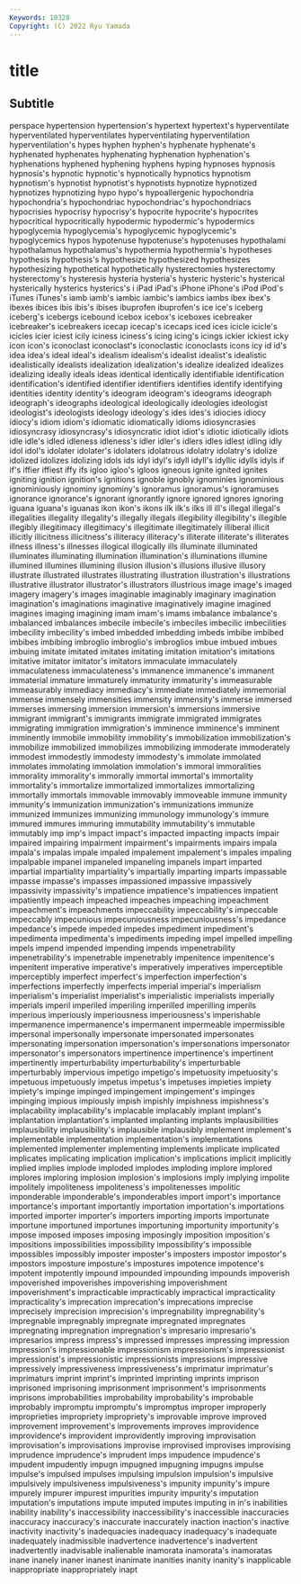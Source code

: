 ```yaml
---
Keywords: 10328
Copyright: (C) 2022 Ryu Yamada
---
```



# title

## Subtitle
perspace hypertension hypertension's hypertext hypertext's hyperventilate
hyperventilated hyperventilates hyperventilating hyperventilation hyperventilation's hypes hyphen hyphen's hyphenate hyphenate's
hyphenated hyphenates hyphenating hyphenation hyphenation's hyphenations hyphened hyphening hyphens hyping
hypnoses hypnosis hypnosis's hypnotic hypnotic's hypnotically hypnotics hypnotism hypnotism's hypnotist
hypnotist's hypnotists hypnotize hypnotized hypnotizes hypnotizing hypo hypo's hypoallergenic hypochondria
hypochondria's hypochondriac hypochondriac's hypochondriacs hypocrisies hypocrisy hypocrisy's hypocrite hypocrite's hypocrites
hypocritical hypocritically hypodermic hypodermic's hypodermics hypoglycemia hypoglycemia's hypoglycemic hypoglycemic's hypoglycemics
hypos hypotenuse hypotenuse's hypotenuses hypothalami hypothalamus hypothalamus's hypothermia hypothermia's hypotheses
hypothesis hypothesis's hypothesize hypothesized hypothesizes hypothesizing hypothetical hypothetically hysterectomies hysterectomy
hysterectomy's hysteresis hysteria hysteria's hysteric hysteric's hysterical hysterically hysterics hysterics's
i iPad iPad's iPhone iPhone's iPod iPod's iTunes iTunes's iamb
iamb's iambic iambic's iambics iambs ibex ibex's ibexes ibices ibis
ibis's ibises ibuprofen ibuprofen's ice ice's iceberg iceberg's icebergs icebound
icebox icebox's iceboxes icebreaker icebreaker's icebreakers icecap icecap's icecaps iced
ices icicle icicle's icicles icier iciest icily iciness iciness's icing
icing's icings ickier ickiest icky icon icon's iconoclast iconoclast's iconoclastic
iconoclasts icons icy id id's idea idea's ideal ideal's idealism
idealism's idealist idealist's idealistic idealistically idealists idealization idealization's idealize idealized
idealizes idealizing ideally ideals ideas identical identically identifiable identification identification's
identified identifier identifiers identifies identify identifying identities identity identity's ideogram
ideogram's ideograms ideograph ideograph's ideographs ideological ideologically ideologies ideologist ideologist's
ideologists ideology ideology's ides ides's idiocies idiocy idiocy's idiom idiom's
idiomatic idiomatically idioms idiosyncrasies idiosyncrasy idiosyncrasy's idiosyncratic idiot idiot's idiotic
idiotically idiots idle idle's idled idleness idleness's idler idler's idlers
idles idlest idling idly idol idol's idolater idolater's idolaters idolatrous
idolatry idolatry's idolize idolized idolizes idolizing idols ids idyl idyl's
idyll idyll's idyllic idylls idyls if if's iffier iffiest iffy
ifs igloo igloo's igloos igneous ignite ignited ignites igniting ignition
ignition's ignitions ignoble ignobly ignominies ignominious ignominiously ignominy ignominy's ignoramus
ignoramus's ignoramuses ignorance ignorance's ignorant ignorantly ignore ignored ignores ignoring
iguana iguana's iguanas ikon ikon's ikons ilk ilk's ilks ill
ill's illegal illegal's illegalities illegality illegality's illegally illegals illegibility illegibility's
illegible illegibly illegitimacy illegitimacy's illegitimate illegitimately illiberal illicit illicitly illicitness
illicitness's illiteracy illiteracy's illiterate illiterate's illiterates illness illness's illnesses illogical
illogically ills illuminate illuminated illuminates illuminating illumination illumination's illuminations illumine
illumined illumines illumining illusion illusion's illusions illusive illusory illustrate illustrated
illustrates illustrating illustration illustration's illustrations illustrative illustrator illustrator's illustrators illustrious
image image's imaged imagery imagery's images imaginable imaginably imaginary imagination
imagination's imaginations imaginative imaginatively imagine imagined imagines imaging imagining imam
imam's imams imbalance imbalance's imbalanced imbalances imbecile imbecile's imbeciles imbecilic
imbecilities imbecility imbecility's imbed imbedded imbedding imbeds imbibe imbibed imbibes
imbibing imbroglio imbroglio's imbroglios imbue imbued imbues imbuing imitate imitated
imitates imitating imitation imitation's imitations imitative imitator imitator's imitators immaculate
immaculately immaculateness immaculateness's immanence immanence's immanent immaterial immature immaturely immaturity
immaturity's immeasurable immeasurably immediacy immediacy's immediate immediately immemorial immense immensely
immensities immensity immensity's immerse immersed immerses immersing immersion immersion's immersions
immersive immigrant immigrant's immigrants immigrate immigrated immigrates immigrating immigration immigration's
imminence imminence's imminent imminently immobile immobility immobility's immobilization immobilization's immobilize
immobilized immobilizes immobilizing immoderate immoderately immodest immodestly immodesty immodesty's immolate
immolated immolates immolating immolation immolation's immoral immoralities immorality immorality's immorally
immortal immortal's immortality immortality's immortalize immortalized immortalizes immortalizing immortally immortals
immovable immovably immoveable immune immunity immunity's immunization immunization's immunizations immunize
immunized immunizes immunizing immunology immunology's immure immured immures immuring immutability
immutability's immutable immutably imp imp's impact impact's impacted impacting impacts
impair impaired impairing impairment impairment's impairments impairs impala impala's impalas
impale impaled impalement impalement's impales impaling impalpable impanel impaneled impaneling
impanels impart imparted impartial impartiality impartiality's impartially imparting imparts impassable
impasse impasse's impasses impassioned impassive impassively impassivity impassivity's impatience impatience's
impatiences impatient impatiently impeach impeached impeaches impeaching impeachment impeachment's impeachments
impeccability impeccability's impeccable impeccably impecunious impecuniousness impecuniousness's impedance impedance's impede
impeded impedes impediment impediment's impedimenta impedimenta's impediments impeding impel impelled
impelling impels impend impended impending impends impenetrability impenetrability's impenetrable impenetrably
impenitence impenitence's impenitent imperative imperative's imperatively imperatives imperceptible imperceptibly imperfect
imperfect's imperfection imperfection's imperfections imperfectly imperfects imperial imperial's imperialism imperialism's
imperialist imperialist's imperialistic imperialists imperially imperials imperil imperiled imperiling imperilled
imperilling imperils imperious imperiously imperiousness imperiousness's imperishable impermanence impermanence's impermanent
impermeable impermissible impersonal impersonally impersonate impersonated impersonates impersonating impersonation impersonation's
impersonations impersonator impersonator's impersonators impertinence impertinence's impertinent impertinently imperturbability imperturbability's
imperturbable imperturbably impervious impetigo impetigo's impetuosity impetuosity's impetuous impetuously impetus
impetus's impetuses impieties impiety impiety's impinge impinged impingement impingement's impinges
impinging impious impiously impish impishly impishness impishness's implacability implacability's implacable
implacably implant implant's implantation implantation's implanted implanting implants implausibilities implausibility
implausibility's implausible implausibly implement implement's implementable implementation implementation's implementations implemented
implementer implementing implements implicate implicated implicates implicating implication implication's implications
implicit implicitly implied implies implode imploded implodes imploding implore implored
implores imploring implosion implosion's implosions imply implying impolite impolitely impoliteness
impoliteness's impolitenesses impolitic imponderable imponderable's imponderables import import's importance importance's
important importantly importation importation's importations imported importer importer's importers importing
imports importunate importune importuned importunes importuning importunity importunity's impose imposed
imposes imposing imposingly imposition imposition's impositions impossibilities impossibility impossibility's impossible
impossibles impossibly imposter imposter's imposters impostor impostor's impostors imposture imposture's
impostures impotence impotence's impotent impotently impound impounded impounding impounds impoverish
impoverished impoverishes impoverishing impoverishment impoverishment's impracticable impracticably impractical impracticality impracticality's
imprecation imprecation's imprecations imprecise imprecisely imprecision imprecision's impregnability impregnability's impregnable
impregnably impregnate impregnated impregnates impregnating impregnation impregnation's impresario impresario's impresarios
impress impress's impressed impresses impressing impression impression's impressionable impressionism impressionism's
impressionist impressionist's impressionistic impressionists impressions impressive impressively impressiveness impressiveness's imprimatur
imprimatur's imprimaturs imprint imprint's imprinted imprinting imprints imprison imprisoned imprisoning
imprisonment imprisonment's imprisonments imprisons improbabilities improbability improbability's improbable improbably impromptu
impromptu's impromptus improper improperly improprieties impropriety impropriety's improvable improve improved
improvement improvement's improvements improves improvidence improvidence's improvident improvidently improving improvisation
improvisation's improvisations improvise improvised improvises improvising imprudence imprudence's imprudent imps
impudence impudence's impudent impudently impugn impugned impugning impugns impulse impulse's
impulsed impulses impulsing impulsion impulsion's impulsive impulsively impulsiveness impulsiveness's impunity
impunity's impure impurely impurer impurest impurities impurity impurity's imputation imputation's
imputations impute imputed imputes imputing in in's inabilities inability inability's
inaccessibility inaccessibility's inaccessible inaccuracies inaccuracy inaccuracy's inaccurate inaccurately inaction inaction's
inactive inactivity inactivity's inadequacies inadequacy inadequacy's inadequate inadequately inadmissible inadvertence
inadvertence's inadvertent inadvertently inadvisable inalienable inamorata inamorata's inamoratas inane inanely
inaner inanest inanimate inanities inanity inanity's inapplicable inappropriate inappropriately inapt
